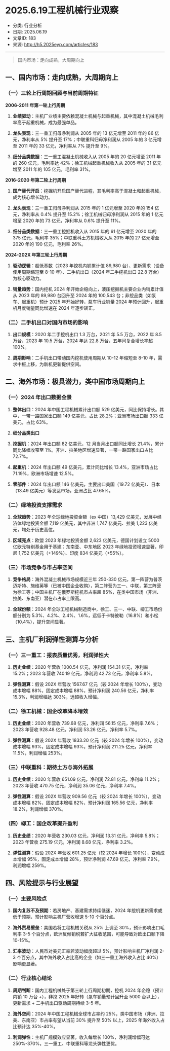 # 2025.6.19工程机械行业观察

- 分类: 行业分析
- 日期: 2025.06.19
- 文章ID: 183
- 来源: http://h5.2025eyp.com/articles/183

---

> 国内市场：走向成熟，大周期向上

## **一、国内市场：走向成熟，大周期向上**

### **（一）三轮上行周期回顾与当前周期特征**

**2006-2011 年第一轮上行周期**

1. **业绩驱动**：主机厂业绩主要依赖混凝土机械与起重机械，其中混凝土机械毛利率高于起重机械，成为最强单品。

2. **龙头表现**：三一重工归母净利润从 2005 年的 13 亿元增至 2011 年的 86 亿元，净利率从 5% 提升至 17%；中联重科归母净利润从 2005 年的 3 亿元增至 2011 年的 33 亿元，净利率从 7% 提升至 9%。

3. **细分品类数据**：三一重工混凝土机械收入从 2005 年的 20 亿元增至 2011 年的 260 亿元，毛利率达 42%；徐工机械起重机械收入从 2005 年的 31 亿元增至 2011 年的 105 亿元，毛利率 31%。

**2016-2020 年第二轮上行周期**

1. **国产替代开启**：挖掘机开启国产替代进程，其毛利率高于混凝土和起重机械，成为核心增长动力。

2. **龙头表现**：三一重工归母净利润从 2015 年的 1 亿元增至 2020 年的 154 亿元，净利率从 0.4% 提升至 15.2%；徐工机械归母净利润从 2015 年的 1 亿元增至 2020 年的 73 亿元，净利率从 0.6% 提升至 11%。

3. **细分品类数据**：三一重工挖掘机收入从 2015 年的 61 亿元增至 2020 年的 375 亿元，毛利率 35%；中联重科土方机械收入从 2015 年的 27 亿元增至 2020 年的 190 亿元，毛利率 26%。

**2024-202X 年第三轮上行周期**

1. **驱动逻辑**：超低基数（2023 年挖机内销累计值 89,980 台）、更新需求（设备使用周期缩短至 8-10 年）、二手机出口（2024 年二手挖机出口 22.8 万台）为核心驱动力。

2. **销量趋势**：国内挖机 2024 年开始企稳向上，液压挖掘机主要企业内销累计值从 2023 年的 89,980 台回升至 2024 年的 100,543 台；非挖品类（如泵车、起重机）预计 2025 年开始好转，泵车行业销量 2024 年预计回升，起重机月度销量同比增速在 2024 年逐步转正。

### **（二）二手机出口对国内市场的影响**

1. **出口规模**：2020 年二手挖机出口 1.3 万台，2021 年 5.5 万台，2022 年 8.5 万台，2023 年 10.5 万台，2024 年达 22.8 万台，五年间复合增长率超 100%。

2. **周期影响**：二手机出口带动国内挖机使用周期从 10-12 年缩短至 8-10 年，需求中枢上移，为新机更新提供空间。

## **二、海外市场：极具潜力，类中国市场周期向上**

### **（一）2024 年出口数据全景**

1. **整体出口**：2024 年中国工程机械累计出口额 529 亿美元，同比保持增长。其中，一带一路国家出口额 149 亿美元，占比 28.2%；亚洲市场出口额 333 亿美元，占比 63%。

2. **细分品类出口**

1. **挖掘机**：2024 年出口额 82 亿美元，12 月当月出口额同比增长 21.4%，累计同比降幅收窄至 1%。非洲、拉美地区增速显著，一带一路国家出口占比 72.7%。

2. **起重机**：2024 年出口额 49 亿美元，累计同比增长 13.4%，亚洲市场占比 71.19%，欧洲市场增速 12.5%。

3. **零部件**：2024 年出口额 146 亿美元，主要出口美国（19.72 亿美元）、日本（13.49 亿美元）等发达市场，亚洲占比 47.65%。

### **（二）绿地投资支撑需求**

1. **全球趋势**：2023 年全球绿地投资金额（ex 中国）13,429 亿美元，发展中经济体绿地投资金额 7,119 亿美元，其中非洲 1,747 亿美元、拉美 1,223 亿美元，均处于历史高位。

2. **区域亮点**：欧盟 2023 年绿地投资金额 2,623 亿美元，德国计划设立 5000 亿欧元特别基金用于基建；东南亚、中东地区 2023 年绿地投资增速显著，印尼 1,752 亿美元（+149%）、印度 834 亿美元（+55%）。

### **（三）市场竞争与市占率空间**

1. **竞争格局**：海外混凝土机械市场规模近三年 250-330 亿元，第一阵营为普茨迈斯特、施维英等（已被中国企业收购），第二阵营为三一、中联，第三阵营为徐工等；中国主机厂在俄罗斯挖机市占率超 85%，在类中国市场（非洲、拉美、东南亚）潜在市占率上限高。

2. **全球份额**：2024 年全球工程机械制造商中，徐工、三一、中联、柳工市场份额分别为 5.3%、4.2%、2.4%、1.6%，远低于卡特彼勒（16.8%）和小松（10.4%），提升空间显著。

## **三、主机厂利润弹性测算与分析**

### **（一）三一重工：报表质量优秀，利润弹性大**

1. **历史业绩**：2020 年营收 1000.54 亿元，净利润 154.31 亿元，净利率 15.2%；2023 年营收 740.19 亿元，净利润 42.73 亿元，净利率 5.8%。

2. **弹性测算**：假设 202X 年营收 1567.67 亿元（较 2024 年增长 100%），变动成本增幅 88%，固定成本增幅 88%，预计净利润 240.56 亿元，净利率 15.3%，利润增幅达 303%，远超收入增幅。

### **（二）徐工机械：国企改革降本增效**

1. **历史业绩**：2020 年营收 739.68 亿元，净利润 56.15 亿元，净利率 7.6%；2023 年营收 928.48 亿元，净利润 53.26 亿元，净利率 5.7%。

2. **弹性测算**：假设 202X 年营收 1833.20 亿元（较 2024 年增长 100%），变动成本增幅 93%，固定成本增幅 93%，预计净利润 211.25 亿元，净利率 11.5%，利润增幅 253%。

### **（三）中联重科：期待土方与海外拓展**

1. **历史业绩**：2020 年营收 651.09 亿元，净利润 72.81 亿元，净利率 11.2%；2023 年营收 470.75 亿元，净利润 35.06 亿元，净利率 7.4%。

2. **弹性测算**：假设 202X 年营收 909.56 亿元（较 2024 年增长 100%），变动成本增幅 82%，固定成本增幅 82%，预计净利润 165.56 亿元，净利率 18.2%，利润增幅 370%。

### **（四）柳工：国企改革提升盈利**

1. **历史业绩**：2020 年营收 230.03 亿元，净利润 13.31 亿元，净利率 5.8%；2023 年营收 275.19 亿元，净利润 8.68 亿元，净利率 3.2%。

2. **弹性测算**：假设 202X 年营收 601.25 亿元（较 2024 年增长 100%），变动成本增幅 95%，固定成本增幅 28%，预计净利润 47.69 亿元，净利率 7.9%，利润增幅 259%。

## **四、风险提示与行业展望**

### **（一）主要风险点**

1. **国内复苏不及预期**：若房地产、基建需求持续低迷，2024 年挖机更新需求或低于预期，预计影响主机厂营收增速 5-10 个百分点。

2. **海外贸易壁垒**：美国若将工程机械关税从 25% 上调至 30%，预计影响出口毛利率 3-5 个百分点，欧洲反倾销税若扩大征收范围，可能导致对欧出口额下降 10-15%。

3. **汇率波动**：人民币对美元汇率若波动幅度超过 5%，预计影响主机厂净利润 2-3 个百分点，其中海外收入占比高的企业（如三一重工海外收入占比 40%）影响更显著。

### **（二）行业核心结论**

1. **周期判断**：国内工程机械处于第三轮上行周期初期，挖机 2024 年企稳（预计内销 10 万台 +），非挖 2025 年好转（泵车销量预计回升至 5000 台以上），更新需求 + 二手机出口驱动周期持续 3-5 年。

2. **海外空间**：2024 年中国工程机械全球市占率约 25%，类中国市场（非洲、拉美、东南亚）市占率有望从当前 30% 提升至 50% 以上，2025 年海外收入占比预计达 35%-40%。

3. **利润弹性**：主机厂规模效应显著，收入每增长 100%，净利润增幅可达 250%-370%，三一重工、中联重科等龙头弹性更优。
